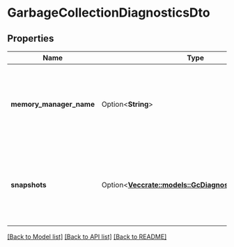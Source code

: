 # GarbageCollectionDiagnosticsDto

## Properties

Name | Type | Description | Notes
------------ | ------------- | ------------- | -------------
**memory_manager_name** | Option<**String**> | The name of the Memory Manager that this Garbage Collection information pertains to | [optional]
**snapshots** | Option<[**Vec<crate::models::GcDiagnosticsSnapshotDto>**](GCDiagnosticsSnapshotDTO.md)> | A list of snapshots that have been taken to determine the health of the JVM's heap | [optional]

[[Back to Model list]](../README.md#documentation-for-models) [[Back to API list]](../README.md#documentation-for-api-endpoints) [[Back to README]](../README.md)


